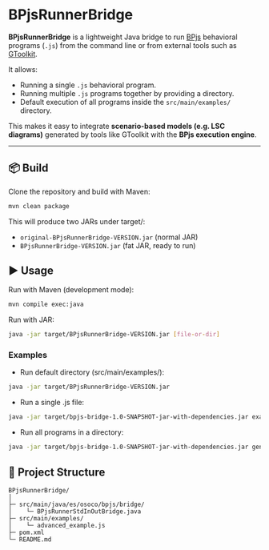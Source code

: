 # BPjsRunnerBridge

**BPjsRunnerBridge** is a lightweight Java bridge to run [BPjs](https://github.com/bThink-BGU/BPjs) behavioral programs (`.js`) from the command line or from external tools such as [GToolkit](https://gtoolkit.com/).

It allows:
- Running a single `.js` behavioral program.  
- Running multiple `.js` programs together by providing a directory.  
- Default execution of all programs inside the `src/main/examples/` directory.  

This makes it easy to integrate **scenario-based models (e.g. LSC diagrams)** generated by tools like GToolkit with the **BPjs execution engine**.

---

## 📦 Build

Clone the repository and build with Maven:

```bash
mvn clean package
```

This will produce two JARs under target/:

* `original-BPjsRunnerBridge-VERSION.jar` (normal JAR)
* `BPjsRunnerBridge-VERSION.jar` (fat JAR, ready to run)

## ▶️ Usage

Run with Maven (development mode):

```bash
mvn compile exec:java
```

Run with JAR:

```bash
java -jar target/BPjsRunnerBridge-VERSION.jar [file-or-dir]
```

### Examples

* Run default directory (src/main/examples/):

```bash
java -jar target/BPjsRunnerBridge-VERSION.jar
```

* Run a single .js file:

```bash
java -jar target/bpjs-bridge-1.0-SNAPSHOT-jar-with-dependencies.jar examples/advanced_example.js
```

* Run all programs in a directory:

```bash
java -jar target/bpjs-bridge-1.0-SNAPSHOT-jar-with-dependencies.jar generated_bprograms/
```

## 📂 Project Structure

```
BPjsRunnerBridge/
│
├─ src/main/java/es/osoco/bpjs/bridge/
│    └─ BPjsRunnerStdInOutBridge.java
├─ src/main/examples/
│    └─ advanced_example.js
├─ pom.xml
└─ README.md
```	